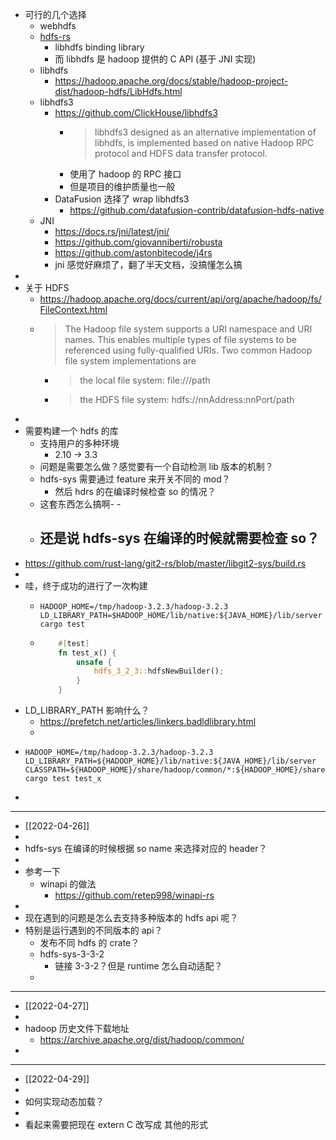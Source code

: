 - 可行的几个选择
	- webhdfs
	- [hdfs-rs](https://github.com/hyunsik/hdfs-rs)
		- libhdfs binding library
		- 而 libhdfs 是 hadoop 提供的 C API (基于 JNI 实现)
	- libhdfs
		- https://hadoop.apache.org/docs/stable/hadoop-project-dist/hadoop-hdfs/LibHdfs.html
	- libhdfs3
		- https://github.com/ClickHouse/libhdfs3
			- > libhdfs3 designed as an alternative implementation of libhdfs, is implemented based on native Hadoop RPC protocol and HDFS data transfer protocol.
			- 使用了 hadoop 的 RPC 接口
			- 但是项目的维护质量也一般
		- DataFusion 选择了 wrap libhdfs3
			- https://github.com/datafusion-contrib/datafusion-hdfs-native
	- JNI
		- https://docs.rs/jni/latest/jni/
		- https://github.com/giovanniberti/robusta
		- https://github.com/astonbitecode/j4rs
		- jni 感觉好麻烦了，翻了半天文档，没搞懂怎么搞
-
- 关于 HDFS
	- https://hadoop.apache.org/docs/current/api/org/apache/hadoop/fs/FileContext.html
	- > The Hadoop file system supports a URI namespace and URI names. This enables multiple types of file systems to be referenced using fully-qualified URIs. Two common Hadoop file system implementations are
		- > the local file system: file:///path
		- > the HDFS file system: hdfs://nnAddress:nnPort/path
-
- 需要构建一个 hdfs 的库
	- 支持用户的多种环境
		- 2.10 -> 3.3
	- 问题是需要怎么做？感觉要有一个自动检测 lib 版本的机制？
	- hdfs-sys 需要通过 feature 来开关不同的 mod？
		- 然后 hdrs 的在编译时候检查 so 的情况？
	- 这套东西怎么搞啊- -
	- 还是说 hdfs-sys 在编译的时候就需要检查 so？
		-
- https://github.com/rust-lang/git2-rs/blob/master/libgit2-sys/build.rs
-
- 哇，终于成功的进行了一次构建
	- ```shell
	  HADOOP_HOME=/tmp/hadoop-3.2.3/hadoop-3.2.3 LD_LIBRARY_PATH=$HADOOP_HOME/lib/native:${JAVA_HOME}/lib/server cargo test
	  ```
	- ```rust
	      #[test]
	      fn test_x() {
	          unsafe {
	              hdfs_3_2_3::hdfsNewBuilder();
	          }
	      }
	  ```
- LD_LIBRARY_PATH 影响什么？
	- https://prefetch.net/articles/linkers.badldlibrary.html
	-
- ```shell
  HADOOP_HOME=/tmp/hadoop-3.2.3/hadoop-3.2.3 LD_LIBRARY_PATH=${HADOOP_HOME}/lib/native:${JAVA_HOME}/lib/server CLASSPATH=${HADOOP_HOME}/share/hadoop/common/*:${HADOOP_HOME}/share/hadoop/common/lib/*:${HADOOP_HOME}/share/hadoop/hdfs/*:${HADOOP_HOME}/share/hadoop/hdfs/lib/*:${HADOOP_HOME}/etc/hadoop/* cargo test test_x
  ```
-
- ---
- [[2022-04-26]]
-
- hdfs-sys 在编译的时候根据 so name 来选择对应的 header？
-
- 参考一下
	- winapi 的做法
		- https://github.com/retep998/winapi-rs
-
- 现在遇到的问题是怎么去支持多种版本的 hdfs api 呢？
- 特别是运行遇到的不同版本的 api？
	- 发布不同 hdfs 的 crate？
	- hdfs-sys-3-3-2
		- 链接 3-3-2？但是 runtime 怎么自动适配？
	-
- ---
- [[2022-04-27]]
-
- hadoop 历史文件下载地址
	- https://archive.apache.org/dist/hadoop/common/
-
- ---
- [[2022-04-29]]
-
- 如何实现动态加载？
-
- 看起来需要把现在 extern C 改写成 其他的形式